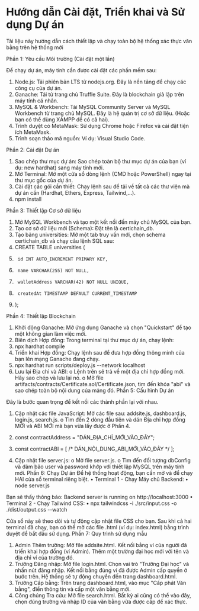 # Hướng dẫn Cài đặt, Triển khai và Sử dụng Dự án

Tài liệu này hướng dẫn cách thiết lập và chạy toàn bộ hệ thống xác thực văn bằng trên hệ thống mới

Phần 1: Yêu cầu Môi trường (Cài đặt một lần)

Để chạy dự án, máy tính cần được cài đặt các phần mềm sau:
1.	Node.js: Tải phiên bản LTS từ nodejs.org. Đây là nền tảng để chạy các công cụ của dự án.
2.	Ganache: Tải từ trang chủ Truffle Suite. Đây là blockchain giả lập trên máy tính cá nhân.
3.	MySQL & Workbench: Tải MySQL Community Server và MySQL Workbench từ trang chủ MySQL. Đây là hệ quản trị cơ sở dữ liệu. (Hoặc bạn có thể dùng XAMPP để có cả hai).
4.	Trình duyệt có MetaMask: Sử dụng Chrome hoặc Firefox và cài đặt tiện ích MetaMask.
5.	Trình soạn thảo mã nguồn: Ví dụ: Visual Studio Code.

Phần 2: Cài đặt Dự án
1.	Sao chép thư mục dự án: Sao chép toàn bộ thư mục dự án của bạn (ví dụ: new hardhat) sang máy tính mới.
2.	Mở Terminal: Mở một cửa sổ dòng lệnh (CMD hoặc PowerShell) ngay tại thư mục gốc của dự án.
3.	Cài đặt các gói cần thiết: Chạy lệnh sau để tải về tất cả các thư viện mà dự án cần (Hardhat, Ethers, Express, Tailwind,...).
4.	npm install

Phần 3: Thiết lập Cơ sở dữ liệu
1.	Mở MySQL Workbench và tạo một kết nối đến máy chủ MySQL của bạn.
2.	Tạo cơ sở dữ liệu mới (Schema): Đặt tên là certichain_db.
3.	Tạo bảng universities: Mở một tab truy vấn mới, chọn schema certichain_db và chạy câu lệnh SQL sau:
4.	CREATE TABLE universities (
5.	    id INT AUTO_INCREMENT PRIMARY KEY,
6.	    name VARCHAR(255) NOT NULL,
7.	    walletAddress VARCHAR(42) NOT NULL UNIQUE,
8.	    createdAt TIMESTAMP DEFAULT CURRENT_TIMESTAMP
9.	);

Phần 4: Thiết lập Blockchain
1.	Khởi động Ganache: Mở ứng dụng Ganache và chọn "Quickstart" để tạo một không gian làm việc mới.
2.	Biên dịch Hợp đồng: Trong terminal tại thư mục dự án, chạy lệnh:
3.	npx hardhat compile
4.	Triển khai Hợp đồng: Chạy lệnh sau để đưa hợp đồng thông minh của bạn lên mạng Ganache đang chạy.
5.	npx hardhat run scripts/deploy.js --network localhost
6.	Lưu lại Địa chỉ và ABI:
o	Lệnh trên sẽ trả về một địa chỉ hợp đồng mới. Hãy sao chép và lưu lại nó.
o	Mở file artifacts/contracts/Certificate.sol/Certificate.json, tìm đến khóa "abi" và sao chép toàn bộ nội dung của mảng đó.
Phần 5: Cấu hình Dự án

Đây là bước quan trọng để kết nối các thành phần lại với nhau.
1.	Cập nhật các file JavaScript: Mở các file sau: addsite.js, dashboard.js, login.js, search.js.
o	Tìm đến 2 dòng đầu tiên và dán Địa chỉ hợp đồng MỚI và ABI MỚI mà bạn vừa lấy được ở Phần 4.
2.	const contractAddress = "DÁN_ĐỊA_CHỈ_MỚI_VÀO_ĐÂY";
3.	const contractABI = [ /* DÁN_NỘI_DUNG_ABI_MỚI_VÀO_ĐÂY */ ];

4.	Cập nhật file server.js:
o	Mở file server.js.
o	Tìm đến đối tượng dbConfig và đảm bảo user và password khớp với thiết lập MySQL trên máy tính mới.
Phần 6: Chạy Dự án
Để hệ thống hoạt động, bạn cần mở và để chạy HAI cửa sổ terminal riêng biệt.
•	Terminal 1 - Chạy Máy chủ Backend:
•	node server.js

Bạn sẽ thấy thông báo: Backend server is running on http://localhost:3000
•	Terminal 2 - Chạy Tailwind CSS:
•	npx tailwindcss -i ./src/input.css -o ./dist/output.css --watch

Cửa sổ này sẽ theo dõi và tự động cập nhật file CSS cho bạn.
Sau khi cả hai terminal đã chạy, bạn có thể mở các file .html (ví dụ: index.html) bằng trình duyệt để bắt đầu sử dụng.
Phần 7: Quy trình sử dụng mẫu
1.	Admin Thêm trường: Mở file addsite.html. Kết nối bằng ví của người đã triển khai hợp đồng (ví Admin). Thêm một trường đại học mới với tên và địa chỉ ví của trường đó.
2.	Trường Đăng nhập: Mở file login.html. Chọn vai trò "Trường Đại học" và nhấn nút đăng nhập. Kết nối bằng đúng ví đã được Admin cấp quyền ở bước trên. Hệ thống sẽ tự động chuyển đến trang dashboard.html.
3.	Trường Cấp bằng: Trên trang dashboard.html, vào mục "Cấp phát Văn bằng", điền thông tin và cấp một văn bằng mới.
4.	Công chúng Tra cứu: Mở file search.html. Bất kỳ ai cũng có thể vào đây, chọn đúng trường và nhập ID của văn bằng vừa được cấp để xác thực.
